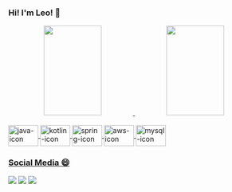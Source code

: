 ### Hi! I'm Leo! 👋

<div align="center">
  <a href="https://github.com/LeonardoKadoaki">
  <img height="180em" width="48%" src="https://github-readme-stats.vercel.app/api?username=LeonardoKadoaki&show_icons=true&theme=chartreuse-dark&include_all_commits=true&count_private=true"/>
  <img height="180em" width="48%" src="https://github-readme-stats.vercel.app/api/top-langs/?username=LeonardoKadoaki&layout=compact&langs_count=7&theme=chartreuse-dark"/>
</div>
<div style="display: inline_block"><br>
  <img align="center" alt="java-icon" height="42" width="60" src="https://cdn.jsdelivr.net/gh/devicons/devicon/icons/java/java-original.svg">
  <img align="center" alt="kotlin-icon" height="42" width="60" src="https://cdn.jsdelivr.net/gh/devicons/devicon/icons/kotlin/kotlin-original.svg">
  <img align="center" alt="spring-icon" height="42" width="60" src="https://cdn.jsdelivr.net/gh/devicons/devicon/icons/spring/spring-original.svg">
  <img align="center" alt="aws-icon" height="42" width="60" src="https://cdn.jsdelivr.net/gh/devicons/devicon/icons/amazonwebservices/amazonwebservices-original.svg">
  <img align="center" alt="mysql-icon" height="42" width="60" src="https://cdn.jsdelivr.net/gh/devicons/devicon/icons/mysql/mysql-original.svg">
</div>
  
### Social Media 😄
<div> 
  <a href="www.linkedin.com/in/leonardokadoaki" target="_blank"><img src="https://img.shields.io/badge/-LinkedIn-%230077B5?style=for-the-badge&logo=linkedin&logoColor=white" target="_blank"></a> 
    <a href = "mailto:leonardo.kadoaki@gmail.com"><img src="https://img.shields.io/badge/-Gmail-%23333?style=for-the-badge&logo=gmail&logoColor=white" target="_blank"></a>
   <a href="https://www.instagram.com/kadoaki_leo" target="_blank"><img src="https://img.shields.io/badge/-Instagram-%23E4405F?style=for-the-badge&logo=instagram&logoColor=white" target="_blank"></a> 
</div>
                
